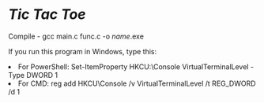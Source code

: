 # ***Tic Tac Toe***

Compile - gcc main.c func.c -o *name*.exe

If you run this program in Windows, type this:
  <li>For PowerShell: Set-ItemProperty HKCU:\Console VirtualTerminalLevel -Type DWORD 1</li>
  <li>For CMD: reg add HKCU\Console /v VirtualTerminalLevel /t REG_DWORD /d 1</li>
